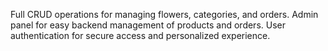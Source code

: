 Full CRUD operations for managing flowers, categories, and orders.
Admin panel for easy backend management of products and orders.
User authentication for secure access and personalized experience.

